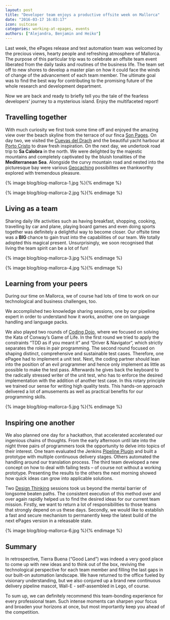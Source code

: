 ```yaml
---
layout: post
title: "Developer team enjoys a productive offsite week on Mallorca"
date: "2016-03-17 16:03:17"
icon: suitcase
categories: working-at-epages, events
authors: ["Alejandra, Benjamin and Heiko"]
---
```


Last week, the ePages release and test automation team was welcomed by the precious views, hearty people and refreshing atmosphere of Mallorca. The purpose of this particular trip was to celebrate an offsite team event liberated from the daily tasks and routines of the business life. The team set off to new shores to develop a master plan on how it could face the winds of change of the advancement of each team member. The ultimate goal was to find the best way for contributing to the promising future of the whole research and development department.

Now we are back and ready to briefly tell you the tale of the fearless developers' journey to a mysterious island. Enjoy the multifaceted report!

## Travelling together

With much curiosity we first took some time off and enjoyed the amazing view over the beach skyline from the terrace of our finca [Son Pages](http://sonpages.com). On day two, we visited the [Cuevas del Drach](http://www.cuevasdeldrach.com) and the beautiful yacht harbour at [Porto Cristo](http://www.portocristo.org/) to draw fresh inspiration. On the next day, we undertook road trip to **Sa Calobra** in the north. We were delighted by the majestic mountains and completely captivated by the bluish tonalities of the **Mediterranean Sea**. Alongside the curvy mountain road and nested into the picturesque bay were various [Geocaching](https://www.geocaching.com) possibilites we thankworthy explored with tremendous pleasure.

{% image blog/blog-mallorca-1.jpg %}{% endimage %}

{% image blog/blog-mallorca-2.jpg %}{% endimage %}

## Living as a team

Sharing daily life activities such as having breakfast, shopping, cooking, travelling by car and plane, playing board games and even doing sports together was definitely a delightful way to become closer. Our offsite time was a **BIG** chance to gain trust into the capabilities of our team. We totally adopted this magical present. Unsurprisingly, we soon recognised that living the team spirit can be a lot of fun!

{% image blog/blog-mallorca-3.jpg %}{% endimage %}

{% image blog/blog-mallorca-4.jpg %}{% endimage %}

## Learning from your peers

During our time on Mallorca, we of course had lots of time to work on our technological and business challenges, too. 

We accomplished two knowledge sharing sessions, one by our pipeline expert in order to understand how it works, another one on language handling and language packs.

We also played two rounds of [Coding Dojo](http://codingdojo.org), where we focused on solving the Kata of Conway’s Game of Life. In the first round we tried to apply the constraints “TDD as if you meant it” and “Driver & Navigator“, which strictly separates the roles in pair programming. The second round focused on shaping distinct, comprehensive and sustainable test cases. Therefore, one ePagee had to implement a unit test. Next, the coding partner should lean into the position of an evil programmer and hence only implement as little as possible to make the test pass. Afterwards he gives back the keyboard to the radically stressed writer of the unit test, who has to enforce the desired implementation with the addition of another test case. In this rotary principle we trained our sense for writing high quality tests. This hands-on approach delivered a lot of amusements as well as practical benefits for our programming skills.

{% image blog/blog-mallorca-5.jpg %}{% endimage %}

## Inspiring one another

We also planned one day for a hackathon, that accelerated accelerated our ingenious chains of thoughts. From the early afternoon until late into the night three pairs of programmers took the opportunity to delve into topics of their interest. One team evaluated the Jenkins [Pipeline Plugin](https://wiki.jenkins-ci.org/display/JENKINS/Pipeline+Plugin) and built a prototype with multiple continuous delivery stages. Others automated the handling around our translation process. The third team developed a new concept on how to deal with failing tests – of course not without a working prototype. Presenting the results to the others the next morning showed how quick ideas can grow into applicable solutions.

Two [Design Thinking](http://hpi.de/school-of-design-thinking.html) sessions took us beyond the mental barrier of longsome beaten paths. The consistent execution of this method over and over again rapidly helped us to find the desired ideas for our current team mission. Firstly, we want to return a lot of responsibilities to those teams that strongly depend on us these days. Secondly, we would like to establish a fast and secure mechanism to permanently keep the latest build of the next ePages version in a releasable state.

{% image blog/blog-mallorca-6.jpg %}{% endimage %}

## Summary

In retrospective, Tierra Buena (“Good Land”) was indeed a very good place to come up with new ideas and to think out of the box, reviving the technological perspective for each team member and filling the last gaps in our built-on automation landscape. We have returned to the office fueled by visionary understanding, but we also conjured up a brand new continuous delivery pipeline mascot, Wall-E - self-assembled in Lego, of course.

To sum up, we can definitely recommend this team-bonding experience for every professional team. Such intense moments can sharpen your focus and broaden your horizons at once, but most importantly keep you ahead of the competition.
